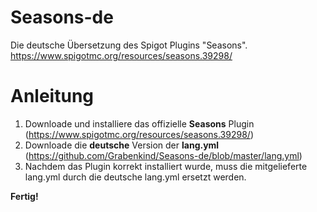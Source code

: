 # Seasons-de
Die deutsche Übersetzung des Spigot Plugins "Seasons".  
https://www.spigotmc.org/resources/seasons.39298/

# Anleitung
1. Downloade und installiere das offizielle **Seasons** Plugin (https://www.spigotmc.org/resources/seasons.39298/)  
2. Downloade die **deutsche** Version der **lang.yml** (https://github.com/Grabenkind/Seasons-de/blob/master/lang.yml)  
3. Nachdem das Plugin korrekt installiert wurde, muss die mitgelieferte lang.yml durch die deutsche lang.yml ersetzt werden.  
  
**Fertig!**

